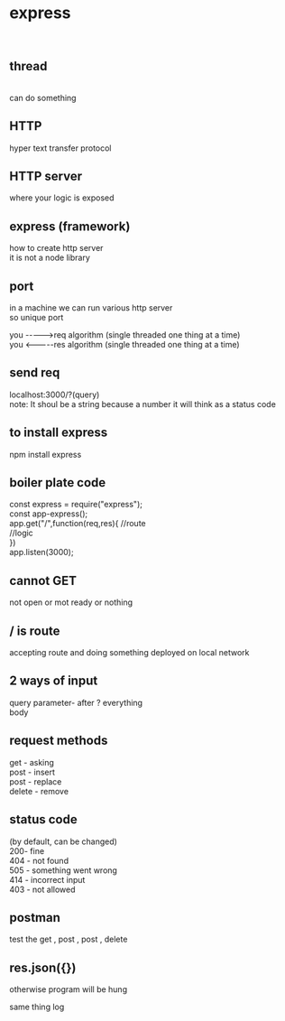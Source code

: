 <h1>express</h1> <br>

<h2>thread</h2>
<br> can do something<br>

<h2> HTTP</h2>
hyper text transfer protocol

<h2> HTTP server</h2>
where your logic is exposed<br>

<h2> express (framework)</h2>
how to create http server<br>
it is not a node library<br>

<h2> port</h2>
in a machine we can run various http server <br>
so unique port<br>

you ----->req algorithm (single threaded one thing at a time)<br>
you <-----res algorithm (single threaded one thing at a time)<br>

<h2> send req</h2>
localhost:3000/?(query)<br>
note: It shoul be a string because a number it will think as a status code<br>

<h2> to install express</h2>
npm install express<br>

<h2> boiler plate code</h2>
const express = require("express");<br>
const app-express();<br>
app.get("/",function(req,res){ //route<br>
//logic<br>
})<br>
app.listen(3000);<br>

<h2> cannot GET </h2>
not open or mot ready or nothing<br>

<h2> / is route</h2>
accepting route and doing something deployed on local network<br>

<h2> 2 ways of input</h2>
query parameter- after ? everything<br>
body<br>

<h2> request methods</h2>
get - asking<br>
post - insert<br>
post - replace<br>
delete - remove<br>

<h2> status code </h2>
(by default, can be changed)<br>
200- fine<br>
404 - not found<br>
505 - something went wrong<br>
414 - incorrect input<br>
403 - not allowed<br>

<h2> postman </h2>
test the get , post , post , delete <br>

<h2> res.json({})</h2>
otherwise program will be hung<br>

same thing log <br>




